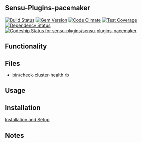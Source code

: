 ## Sensu-Plugins-pacemaker

[ ![Build Status](https://travis-ci.org/sensu-plugins/sensu-plugins-pacemaker.svg?branch=master)](https://travis-ci.org/sensu-plugins/sensu-plugins-pacemaker)
[![Gem Version](https://badge.fury.io/rb/sensu-plugins-pacemaker.svg)](http://badge.fury.io/rb/sensu-plugins-pacemaker)
[![Code Climate](https://codeclimate.com/github/sensu-plugins/sensu-plugins-pacemaker/badges/gpa.svg)](https://codeclimate.com/github/sensu-plugins/sensu-plugins-pacemaker)
[![Test Coverage](https://codeclimate.com/github/sensu-plugins/sensu-plugins-pacemaker/badges/coverage.svg)](https://codeclimate.com/github/sensu-plugins/sensu-plugins-pacemaker)
[![Dependency Status](https://gemnasium.com/sensu-plugins/sensu-plugins-pacemaker.svg)](https://gemnasium.com/sensu-plugins/sensu-plugins-pacemaker)
[ ![Codeship Status for sensu-plugins/sensu-plugins-pacemaker](https://codeship.com/projects/3769ae80-e949-0132-e56d-26b28b7b5489/status?branch=master)](https://codeship.com/projects/82929)

## Functionality

## Files
 * bin/check-cluster-health.rb

## Usage

## Installation

[Installation and Setup](https://github.com/sensu-plugins/documentation/blob/master/user_docs/installation_instructions.md)

## Notes
